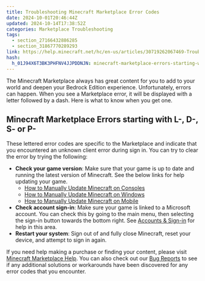 ```yaml
---
title: Troubleshooting Minecraft Marketplace Error Codes
date: 2024-10-01T20:46:44Z
updated: 2024-10-14T17:38:52Z
categories: Marketplace Troubleshooting
tags:
  - section_27166432886285
  - section_31867770289293
link: https://help.minecraft.net/hc/en-us/articles/30719262067469-Troubleshooting-Minecraft-Marketplace-Error-Codes
hash:
  h_01J94X6T3BK3PHFNV4JJPDDNJN: minecraft-marketplace-errors-starting-with-l--d--s--or-p-
---
```


The Minecraft Marketplace always has great content for you to add to your world and deepen your Bedrock Edition experience. Unfortunately, errors can happen. When you see a Marketplace error, it will be displayed with a letter followed by a dash. Here is what to know when you get one.

## Minecraft Marketplace Errors starting with L-, D-, S- or P-

These lettered error codes are specific to the Marketplace and indicate that you encountered an unknown client error during sign in. You can try to clear the error by trying the following:

- **Check your game version**: Make sure that your game is up to date and running the latest version of Minecraft. See the below links for help updating your game.
  - [How to Manually Update Minecraft on Consoles](../Download-Install/Manually-Update-Minecraft-on-Consoles.md)
  - [How to Manually Update Minecraft on Windows](../Download-Install/Manually-Update-Minecraft-on-Windows.md)
  - [How to Manually Update Minecraft on Mobile](../Download-Install/Manually-Update-Minecraft-on-Mobile-Devices.md)
- **Check account sign-in**: Make sure your game is linked to a Microsoft account. You can check this by going to the main menu, then selecting the sign-in button towards the bottom right. See [Accounts & Sign-in](https://help.minecraft.net/hc/en-us/categories/12617305106701) for help in this area.
- **Restart your system**: Sign out of and fully close Minecraft, reset your device, and attempt to sign in again.

If you need help making a purchase or finding your content, please visit [Minecraft Marketplace Help](https://help.minecraft.net/hc/en-us/categories/24069809340813). You can also check out our [Bug Reports](https://bugs.mojang.com/secure/Dashboard.jspa) to see if any additional solutions or workarounds have been discovered for any error codes that you encounter.
